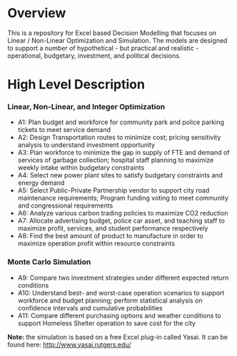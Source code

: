 # Overview

This is a repository for Excel based Decision Modelling that focuses on Linear / Non-Linear Optimization and Simulation. The models are designed to support a number of hypothetical - but practical and realistic - operational, budgetary, investment, and political decisions.

# High Level Description

### Linear, Non-Linear, and Integer Optimization
- A1: Plan budget and workforce for community park and police parking tickets to meet service demand
- A2: Design Transportation routes to minimize cost; pricing sensitivity analysis to understand investment opportunity
- A3: Plan workforce to minimize the gap in supply of FTE and demand of services of garbage collection; hospital staff planning to maximize weekly intake within budgetary constraints
- A4: Select new power plant sites to satisfy budgetary constraints and energy demand
- A5: Select Public-Private Partnership vendor to support city road maintenance requirements; Program funding voting to meet community and congressional requirements
- A6: Analyze various carbon trading policies to maximize CO2 reduction
- A7: Allocate advertising budget, police car asset, and teaching staff to maximize profit, services, and student performance respectively
- A8: Find the best amount of product to manufacture in order to maximize operation profit within resource constraints 

### Monte Carlo Simulation
- A9: Compare two investment strategies under different expected return conditions
- A10: Understand best- and worst-case operation scenarios to support workforce and budget planning; perform statistical analysis on confidence intervals and cumulative probabilities
- A11: Compare different purchasing options and weather conditions to support Homeless Shelter operation to save cost for the city

**Note:** the simulation is based on a free Excel plug-in called Yasai. It can be found here: http://www.yasai.rutgers.edu/
